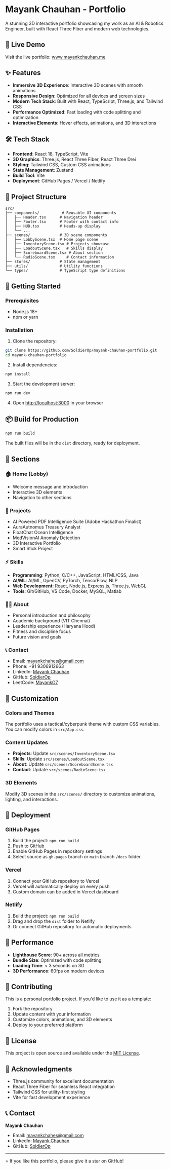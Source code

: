 # Mayank Chauhan - Portfolio

A stunning 3D interactive portfolio showcasing my work as an AI & Robotics Engineer, built with React Three Fiber and modern web technologies.

## 🚀 Live Demo

Visit the live portfolio: www.mayankchauhan.me

## ✨ Features

- **Immersive 3D Experience**: Interactive 3D scenes with smooth animations
- **Responsive Design**: Optimized for all devices and screen sizes
- **Modern Tech Stack**: Built with React, TypeScript, Three.js, and Tailwind CSS
- **Performance Optimized**: Fast loading with code splitting and optimization
- **Interactive Elements**: Hover effects, animations, and 3D interactions

## 🛠️ Tech Stack

- **Frontend**: React 18, TypeScript, Vite
- **3D Graphics**: Three.js, React Three Fiber, React Three Drei
- **Styling**: Tailwind CSS, Custom CSS animations
- **State Management**: Zustand
- **Build Tool**: Vite
- **Deployment**: GitHub Pages / Vercel / Netlify

## 📁 Project Structure

```
src/
├── components/          # Reusable UI components
│   ├── Header.tsx      # Navigation header
│   ├── Footer.tsx      # Footer with contact info
│   ├── HUD.tsx         # Heads-up display
│   └── ...
├── scenes/             # 3D scene components
│   ├── LobbyScene.tsx  # Home page scene
│   ├── InventoryScene.tsx # Projects showcase
│   ├── LoadoutScene.tsx   # Skills display
│   ├── ScoreboardScene.tsx # About section
│   └── RadioScene.tsx     # Contact information
├── stores/             # State management
├── utils/              # Utility functions
└── types/              # TypeScript type definitions
```

## 🚀 Getting Started

### Prerequisites

- Node.js 18+ 
- npm or yarn

### Installation

1. Clone the repository:
```bash
git clone https://github.com/SoldierOp/mayank-chauhan-portfolio.git
cd mayank-chauhan-portfolio
```

2. Install dependencies:
```bash
npm install
```

3. Start the development server:
```bash
npm run dev
```

4. Open [http://localhost:3000](http://localhost:3000) in your browser

## 📦 Build for Production

```bash
npm run build
```

The built files will be in the `dist` directory, ready for deployment.

## 🎯 Sections

### 🏠 Home (Lobby)
- Welcome message and introduction
- Interactive 3D elements
- Navigation to other sections

### 🚀 Projects
- AI Powered PDF Intelligence Suite (Adobe Hackathon Finalist)
- AuraAutnomus Treasury Analyst
- FloatChat Ocean Intelligence
- MedVisionAI Anomaly Detection
- 3D Interactive Portfolio
- Smart Stick Project

### ⚡ Skills
- **Programming**: Python, C/C++, JavaScript, HTML/CSS, Java
- **AI/ML**: AI/ML, OpenCV, PyTorch, TensorFlow, NLP
- **Web Development**: React, Node.js, Express.js, Three.js, WebGL
- **Tools**: Git/GitHub, VS Code, Docker, MySQL, Matlab

### 👨‍💻 About
- Personal introduction and philosophy
- Academic background (VIT Chennai)
- Leadership experience (Haryana Hood)
- Fitness and discipline focus
- Future vision and goals

### 📞 Contact
- Email: mayankchahes@gmail.com
- Phone: +91 9306912663
- LinkedIn: [Mayank Chauhan](https://linkedin.com/in/mayank-chauhan-1a1651262/)
- GitHub: [SoldierOp](https://github.com/SoldierOp)
- LeetCode: [MayankO7](https://leetcode.com/u/MayankO7/)

## 🎨 Customization

### Colors and Themes
The portfolio uses a tactical/cyberpunk theme with custom CSS variables. You can modify colors in `src/App.css`.

### Content Updates
- **Projects**: Update `src/scenes/InventoryScene.tsx`
- **Skills**: Update `src/scenes/LoadoutScene.tsx`
- **About**: Update `src/scenes/ScoreboardScene.tsx`
- **Contact**: Update `src/scenes/RadioScene.tsx`

### 3D Elements
Modify 3D scenes in the `src/scenes/` directory to customize animations, lighting, and interactions.

## 🚀 Deployment

### GitHub Pages
1. Build the project: `npm run build`
2. Push to GitHub
3. Enable GitHub Pages in repository settings
4. Select source as `gh-pages` branch or `main` branch `/docs` folder

### Vercel
1. Connect your GitHub repository to Vercel
2. Vercel will automatically deploy on every push
3. Custom domain can be added in Vercel dashboard

### Netlify
1. Build the project: `npm run build`
2. Drag and drop the `dist` folder to Netlify
3. Or connect GitHub repository for automatic deployments

## 📱 Performance

- **Lighthouse Score**: 90+ across all metrics
- **Bundle Size**: Optimized with code splitting
- **Loading Time**: < 3 seconds on 3G
- **3D Performance**: 60fps on modern devices

## 🤝 Contributing

This is a personal portfolio project. If you'd like to use it as a template:

1. Fork the repository
2. Update content with your information
3. Customize colors, animations, and 3D elements
4. Deploy to your preferred platform

## 📄 License

This project is open source and available under the [MIT License](LICENSE).

## 🙏 Acknowledgments

- Three.js community for excellent documentation
- React Three Fiber for seamless React integration
- Tailwind CSS for utility-first styling
- Vite for fast development experience

## 📞 Contact

**Mayank Chauhan**
- Email: mayankchahes@gmail.com
- LinkedIn: [Mayank Chauhan](https://linkedin.com/in/mayank-chauhan-1a1651262/)
- GitHub: [SoldierOp](https://github.com/SoldierOp)

---

⭐ If you like this portfolio, please give it a star on GitHub!
